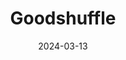 ---  
layout: startup_page  
title: "Goodshuffle"  
id: "pro.goodshuffle.com"  
permalink: "/goodshufflepro.goodshuffle.com03132024/"  
website: "https://pro.goodshuffle.com/"  
funding_round: "Series A"  
funding_amount: "$5M"  
investors: "FINTOP Capital"  
about: "Goodshuffle Pro is an all-in-one vertical SaaS solution for the event rental and production industry. It offers tools to manage inventory, automate sales, and streamline operations with features like online invoicing, contracts, payments, and CRM. The platform aims to solve complex logistical challenges faced by event businesses."  
markets: "SaaS, Event Management Software, Event Rental, Business Intelligence, CRM, Enterprise Resource Planning (ERP), Events, Marketplace"  
hq: "Washington, District of Columbia, United States"  
founded_year: "2015"  
linkedin: "https://www.linkedin.com/company/goodshuffle"  
twitter: "https://twitter.com/goodshuffle"  
instagram: ""  
facebook: "https://www.facebook.com/goodshuffle"  
crunchbase: "https://www.crunchbase.com/organization/goodshuffle"  
pitchbook: "https://pitchbook.com/profiles/company/126987-13"  

date_display: "13-Mar-2024"  
date: "2024-03-13"

# SEO Optimization  
meta_title: "Goodshuffle - Series A Funding ($5M)"  
meta_description: "Goodshuffle, Goodshuffle Pro is an all-in-one vertical SaaS solution for the event rental and production industry. It offers tools to manage inventory, automate sa..."  
meta_keywords: "Goodshuffle, SaaS, Event Management Software, Event Rental, Business Intelligence, CRM, Enterprise Resource Planning (ERP), Events, Marketplace, Series A funding"  
canonical_url: "https://startup.projectstartups.com/goodshufflepro.goodshuffle.com03132024/"  
---
